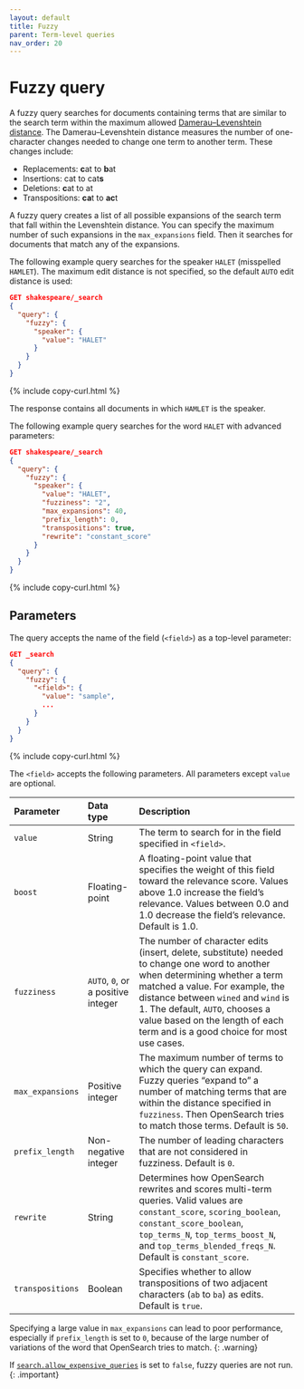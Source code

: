 ```yaml
---
layout: default
title: Fuzzy
parent: Term-level queries
nav_order: 20
---
```


# Fuzzy query

A fuzzy query searches for documents containing terms that are similar to the search term within the maximum allowed [Damerau–Levenshtein distance](https://en.wikipedia.org/wiki/Damerau-Levenshtein_distance). The Damerau–Levenshtein distance measures the number of one-character changes needed to change one term to another term. These changes include:

- Replacements: **c**at to **b**at
- Insertions: cat to cat**s**
- Deletions: **c**at to at
- Transpositions: **ca**t to **ac**t

A fuzzy query creates a list of all possible expansions of the search term that fall within the Levenshtein distance. You can specify the maximum number of such expansions in the `max_expansions` field. Then it searches for documents that match any of the expansions.

The following example query searches for the speaker `HALET` (misspelled `HAMLET`). The maximum edit distance is not specified, so the default `AUTO` edit distance is used:

```json
GET shakespeare/_search
{
  "query": {
    "fuzzy": {
      "speaker": {
        "value": "HALET"
      }
    }
  }
}
```
{% include copy-curl.html %}

The response contains all documents in which `HAMLET` is the speaker.

The following example query searches for the word `HALET` with advanced parameters:

```json
GET shakespeare/_search
{
  "query": {
    "fuzzy": {
      "speaker": {
        "value": "HALET",
        "fuzziness": "2",
        "max_expansions": 40,
        "prefix_length": 0,
        "transpositions": true,
        "rewrite": "constant_score"
      }
    }
  }
}
```
{% include copy-curl.html %}

## Parameters

The query accepts the name of the field (`<field>`) as a top-level parameter:

```json
GET _search
{
  "query": {
    "fuzzy": {
      "<field>": {
        "value": "sample",
        ...
      }
    }
  }
}
```
{% include copy-curl.html %}

The `<field>` accepts the following parameters. All parameters except `value` are optional.

Parameter | Data type | Description
:--- | :--- | :---
`value` | String | The term to search for in the field specified in `<field>`.
`boost` | Floating-point | A floating-point value that specifies the weight of this field toward the relevance score. Values above 1.0 increase the field’s relevance. Values between 0.0 and 1.0 decrease the field’s relevance. Default is 1.0.
`fuzziness` | `AUTO`, `0`, or a positive integer | The number of character edits (insert, delete, substitute) needed to change one word to another when determining whether a term matched a value. For example, the distance between `wined` and `wind` is 1. The default, `AUTO`, chooses a value based on the length of each term and is a good choice for most use cases.
`max_expansions` | Positive integer |  The maximum number of terms to which the query can expand. Fuzzy queries “expand to” a number of matching terms that are within the distance specified in `fuzziness`. Then OpenSearch tries to match those terms. Default is `50`.
`prefix_length` | Non-negative integer | The number of leading characters that are not considered in fuzziness. Default is `0`.
`rewrite` | String | Determines how OpenSearch rewrites and scores multi-term queries. Valid values are `constant_score`, `scoring_boolean`, `constant_score_boolean`, `top_terms_N`, `top_terms_boost_N`, and `top_terms_blended_freqs_N`. Default is `constant_score`.
`transpositions` | Boolean | Specifies whether to allow transpositions of two adjacent characters (`ab` to `ba`) as edits. Default is `true`.

Specifying a large value in `max_expansions` can lead to poor performance, especially if `prefix_length` is set to `0`, because of the large number of variations of the word that OpenSearch tries to match.
{: .warning}

If [`search.allow_expensive_queries`]({{site.url}}{{site.baseurl}}/query-dsl/index/#expensive-queries) is set to `false`, fuzzy queries are not run.
{: .important}
